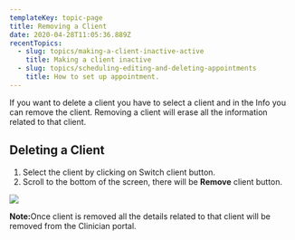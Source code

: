 ```yaml
---
templateKey: topic-page
title: Removing a Client
date: 2020-04-28T11:05:36.889Z
recentTopics:
  - slug: topics/making-a-client-inactive-active
    title: Making a client inactive
  - slug: topics/scheduling-editing-and-deleting-appointments
    title: How to set up appointment.
---
```

If you want to delete a client you have to select a client and in the Info you can remove the client. Removing a client will erase all the information related to that client.

## Deleting a Client

1. Select the client by clicking on Switch client button.
2. Scroll to the bottom of the screen, there will be **Remove** client button.

![](/img/remove_client.png)



<div class="custom-alert-text"><b> Note:</b>Once client is removed all the details related to that client will be removed from the Clinician portal.</div>
